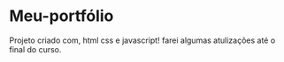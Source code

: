 # Meu-portfólio

Projeto criado com, html css e javascript! farei algumas atulizações  até o final do curso.
